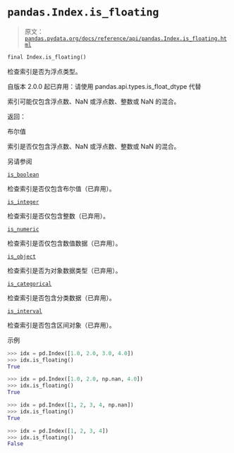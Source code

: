# `pandas.Index.is_floating`

> 原文：[`pandas.pydata.org/docs/reference/api/pandas.Index.is_floating.html`](https://pandas.pydata.org/docs/reference/api/pandas.Index.is_floating.html)

```py
final Index.is_floating()
```

检查索引是否为浮点类型。

自版本 2.0.0 起已弃用：请使用 pandas.api.types.is_float_dtype 代替

索引可能仅包含浮点数、NaN 或浮点数、整数或 NaN 的混合。

返回：

布尔值

索引是否仅包含浮点数、NaN 或浮点数、整数或 NaN 的混合。

另请参阅

[`is_boolean`](https://pandas.pydata.org/docs/reference/api/pandas.Index.is_boolean.html#pandas.Index.is_boolean "pandas.Index.is_boolean")

检查索引是否仅包含布尔值（已弃用）。

[`is_integer`](https://pandas.pydata.org/docs/reference/api/pandas.Index.is_integer.html#pandas.Index.is_integer "pandas.Index.is_integer")

检查索引是否仅包含整数（已弃用）。

[`is_numeric`](https://pandas.pydata.org/docs/reference/api/pandas.Index.is_numeric.html#pandas.Index.is_numeric "pandas.Index.is_numeric")

检查索引是否仅包含数值数据（已弃用）。

[`is_object`](https://pandas.pydata.org/docs/reference/api/pandas.Index.is_object.html#pandas.Index.is_object "pandas.Index.is_object")

检查索引是否为对象数据类型（已弃用）。

[`is_categorical`](https://pandas.pydata.org/docs/reference/api/pandas.Index.is_categorical.html#pandas.Index.is_categorical "pandas.Index.is_categorical")

检查索引是否包含分类数据（已弃用）。

[`is_interval`](https://pandas.pydata.org/docs/reference/api/pandas.Index.is_interval.html#pandas.Index.is_interval "pandas.Index.is_interval")

检查索引是否包含区间对象（已弃用）。

示例

```py
>>> idx = pd.Index([1.0, 2.0, 3.0, 4.0])
>>> idx.is_floating()  
True 
```

```py
>>> idx = pd.Index([1.0, 2.0, np.nan, 4.0])
>>> idx.is_floating()  
True 
```

```py
>>> idx = pd.Index([1, 2, 3, 4, np.nan])
>>> idx.is_floating()  
True 
```

```py
>>> idx = pd.Index([1, 2, 3, 4])
>>> idx.is_floating()  
False 
```

